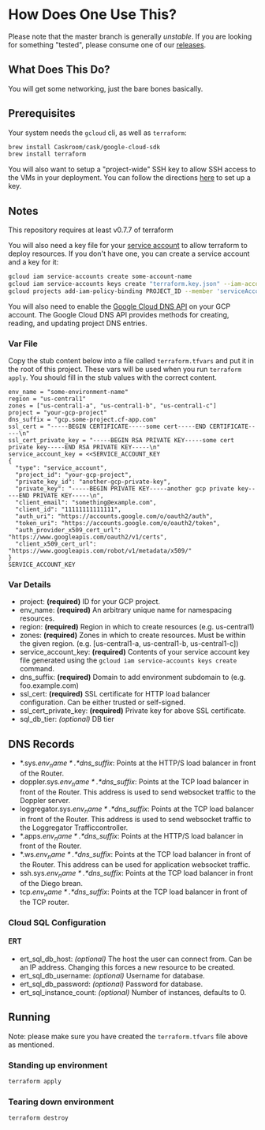 # How Does One Use This?

Please note that the master branch is generally *unstable*. If you are looking for something
"tested", please consume one of our [releases](https://github.com/pivotal-cf/pcf-bosh-terraforming-gcp/releases).

## What Does This Do?

You will get some networking, just the bare bones basically.

## Prerequisites

Your system needs the `gcloud` cli, as well as `terraform`:

```bash
brew install Caskroom/cask/google-cloud-sdk
brew install terraform
```

You will also want to setup a "project-wide" SSH key to allow SSH access to the VMs in your deployment.
You can follow the directions [here](https://cloud.google.com/compute/docs/instances/adding-removing-ssh-keys#sshkeys) to set up a key.

## Notes

This repository requires at least v0.7.7 of terraform

You will also need a key file for your [service account](https://cloud.google.com/iam/docs/service-accounts)
to allow terraform to deploy resources. If you don't have one, you can create a service account and a key for it:

```bash
gcloud iam service-accounts create some-account-name
gcloud iam service-accounts keys create "terraform.key.json" --iam-account "some-account-name@yourproject.iam.gserviceaccount.com"
gcloud projects add-iam-policy-binding PROJECT_ID --member 'serviceAccount:some-account-name@PROJECT_ID.iam.gserviceaccount.com' --role 'roles/editor'
```

You will also need to enable the [Google Cloud DNS API](https://console.developers.google.com/apis/api/dns/overview)
on your GCP account.  The Google Cloud DNS API provides methods for creating, reading, and updating project DNS entries.

### Var File

Copy the stub content below into a file called `terraform.tfvars` and put it in the root of this project.
These vars will be used when you run `terraform  apply`. You should fill in the stub values with the correct content.

```hcl
env_name = "some-environment-name"
region = "us-central1"
zones = ["us-central1-a", "us-central1-b", "us-central1-c"]
project = "your-gcp-project"
dns_suffix = "gcp.some-project.cf-app.com"
ssl_cert = "-----BEGIN CERTIFICATE-----some cert-----END CERTIFICATE-----\n"
ssl_cert_private_key = "-----BEGIN RSA PRIVATE KEY-----some cert private key-----END RSA PRIVATE KEY-----\n"
service_account_key = <<SERVICE_ACCOUNT_KEY
{
  "type": "service_account",
  "project_id": "your-gcp-project",
  "private_key_id": "another-gcp-private-key",
  "private_key": "-----BEGIN PRIVATE KEY-----another gcp private key-----END PRIVATE KEY-----\n",
  "client_email": "something@example.com",
  "client_id": "11111111111111",
  "auth_uri": "https://accounts.google.com/o/oauth2/auth",
  "token_uri": "https://accounts.google.com/o/oauth2/token",
  "auth_provider_x509_cert_url": "https://www.googleapis.com/oauth2/v1/certs",
  "client_x509_cert_url": "https://www.googleapis.com/robot/v1/metadata/x509/"
}
SERVICE_ACCOUNT_KEY
```

### Var Details

- project: **(required)** ID for your GCP project.
- env_name: **(required)** An arbitrary unique name for namespacing resources.
- region: **(required)** Region in which to create resources (e.g. us-central1)
- zones: **(required)** Zones in which to create resources. Must be within the given region. (e.g. [us-central1-a, us-central1-b, us-central1-c])
- service_account_key: **(required)** Contents of your service account key file generated using the `gcloud iam service-accounts keys create` command.
- dns_suffix: **(required)** Domain to add environment subdomain to (e.g. foo.example.com)
- ssl_cert: **(required)** SSL certificate for HTTP load balancer configuration. Can be either trusted or self-signed.
- ssl_cert_private_key:  **(required)** Private key for above SSL certificate.
- sql_db_tier: *(optional)* DB tier

## DNS Records

- \*.sys.*$env_name*.*$dns_suffix*: Points at the HTTP/S load balancer in front of the Router.
- doppler.sys.*$env_name*.*$dns_suffix*: Points at the TCP load balancer in front of the Router. This address is used to send websocket traffic to the Doppler server.
- loggregator.sys.*$env_name*.*$dns_suffix*: Points at the TCP load balancer in front of the Router. This address is used to send websocket traffic to the Loggregator Trafficcontroller.
- \*.apps.*$env_name*.*$dns_suffix*: Points at the HTTP/S load balancer in front of the Router.
- \*.ws.*$env_name*.*$dns_suffix*: Points at the TCP load balancer in front of the Router. This address can be used for application websocket traffic.
- ssh.sys.*$env_name*.*$dns_suffix*: Points at the TCP load balancer in front of the Diego brean.
- tcp.*$env_name*.*$dns_suffix*: Points at the TCP load balancer in front of the TCP router.

### Cloud SQL Configuration

#### ERT
- ert_sql_db_host: *(optional)* The host the user can connect from. Can be an IP address. Changing this forces a new resource to be created.
- ert_sql_db_username: *(optional)* Username for database.
- ert_sql_db_password: *(optional)* Password for database.
- ert_sql_instance_count: *(optional)* Number of instances, defaults to 0.

## Running

Note: please make sure you have created the `terraform.tfvars` file above as mentioned.

### Standing up environment

```bash
terraform apply
```

### Tearing down environment

```bash
terraform destroy
```
